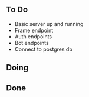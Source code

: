 ## To Do

- Basic server up and running
- Frame endpoint
- Auth endpoints
- Bot endpoints
- Connect to postgres db

## Doing


## Done

